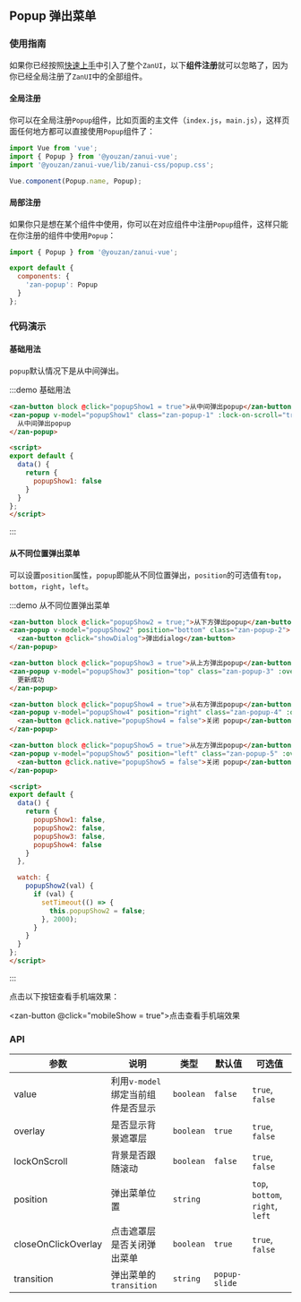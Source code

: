 <style>
@component-namespace demo {
  @b popup {
    .examples,
    .example-block {
      padding: 0 15px;
    }

    .zan-popup-1 {
      width: 60%;
      box-sizing: border-box;
      padding: 20px;
      border-radius: 5px;
      text-align: center;
    }

    .zan-popup-2 {
      width: 100%;
      height: 200px;
      box-sizing: border-box;
      padding: 20px;
    }

    .zan-popup-3 {
      line-height: 50px;
      text-align: center;
      background-color: rgba(0, 0, 0, 0.701961);
      color: #fff;
    }

    .zan-popup-4,
    .zan-popup-5 {
      width: 100%;
      height: 100%;
    }

    .zan-button {
      margin: 10px 0;
    }
  }
}
</style>

<script>
import MobileComputed from 'components/mobile-computed';
import Dialog from 'packages/dialog';

export default {
  mixins: [MobileComputed],

  data() {
    return {
      popupShow1: false,
      popupShow2: false,
      popupShow3: false,
      popupShow4: false,
      popupShow5: false
    }
  },

  watch: {
    popupShow3(val) {
      if (val) {
        setTimeout(() => {
          this.popupShow3 = false;
        }, 2000);
      }
    }
  },

  methods: {
    showDialog() {
      Dialog.confirm({
        title: 'confirm标题',
        message: '弹窗提示文字，左右始终距离边20PX，上下距离20PX，文字左对齐。弹窗提示文字，左右始终距离边20PX，上下距离20PX，文字左对齐。'
      }).then((action) => {
        console.log(action);
      }, (error) => {
        console.log(error);
      });
    }
  }
};
</script>

## Popup 弹出菜单

### 使用指南

如果你已经按照[快速上手](/vue/component/quickstart)中引入了整个`ZanUI`，以下**组件注册**就可以忽略了，因为你已经全局注册了`ZanUI`中的全部组件。

#### 全局注册

你可以在全局注册`Popup`组件，比如页面的主文件（`index.js`，`main.js`），这样页面任何地方都可以直接使用`Popup`组件了：

```js
import Vue from 'vue';
import { Popup } from '@youzan/zanui-vue';
import '@youzan/zanui-vue/lib/zanui-css/popup.css';

Vue.component(Popup.name, Popup);
```

#### 局部注册

如果你只是想在某个组件中使用，你可以在对应组件中注册`Popup`组件，这样只能在你注册的组件中使用`Popup`：

```js
import { Popup } from '@youzan/zanui-vue';

export default {
  components: {
    'zan-popup': Popup
  }
};
```

### 代码演示

#### 基础用法

`popup`默认情况下是从中间弹出。

:::demo 基础用法
```html
<zan-button block @click="popupShow1 = true">从中间弹出popup</zan-button>
<zan-popup v-model="popupShow1" class="zan-popup-1" :lock-on-scroll="true">
  从中间弹出popup
</zan-popup>

<script>
export default {
  data() {
    return {
      popupShow1: false
    }
  }
};
</script>
```
:::

#### 从不同位置弹出菜单

可以设置`position`属性，`popup`即能从不同位置弹出，`position`的可选值有`top`，`bottom`，`right`，`left`。

:::demo 从不同位置弹出菜单
```html
<zan-button block @click="popupShow2 = true;">从下方弹出popup</zan-button>
<zan-popup v-model="popupShow2" position="bottom" class="zan-popup-2">
  <zan-button @click="showDialog">弹出dialog</zan-button>
</zan-popup>

<zan-button block @click="popupShow3 = true">从上方弹出popup</zan-button>
<zan-popup v-model="popupShow3" position="top" class="zan-popup-3" :overlay="false">
  更新成功
</zan-popup>

<zan-button block @click="popupShow4 = true">从右方弹出popup</zan-button>
<zan-popup v-model="popupShow4" position="right" class="zan-popup-4" :overlay="false">
  <zan-button @click.native="popupShow4 = false">关闭 popup</zan-button>
</zan-popup>

<zan-button block @click="popupShow5 = true">从左方弹出popup</zan-button>
<zan-popup v-model="popupShow5" position="left" class="zan-popup-5" :overlay="false">
  <zan-button @click.native="popupShow5 = false">关闭 popup</zan-button>
</zan-popup>

<script>
export default {
  data() {
    return {
      popupShow1: false,
      popupShow2: false,
      popupShow3: false,
      popupShow4: false
    }
  },

  watch: {
    popupShow2(val) {
      if (val) {
        setTimeout(() => {
          this.popupShow2 = false;
        }, 2000);
      }
    }
  }
};
</script>
```
:::

点击以下按钮查看手机端效果：

<zan-button @click="mobileShow = true">点击查看手机端效果</zan-button>
<mobile-popup v-model="mobileShow" :url="mobileUrl"></mobile-popup>

### API

| 参数       | 说明      | 类型       | 默认值       | 可选值       |
|-----------|-----------|-----------|-------------|-------------|
| value | 利用`v-model`绑定当前组件是否显示 | `boolean`  | `false` | `true`, `false`  |
| overlay | 是否显示背景遮罩层 | `boolean`  | `true` | `true`, `false`  |
| lockOnScroll | 背景是否跟随滚动 | `boolean`  | `false` | `true`, `false`  |
| position | 弹出菜单位置 | `string`  |  | `top`, `bottom`, `right`, `left`  |
| closeOnClickOverlay | 点击遮罩层是否关闭弹出菜单 | `boolean`  | `true` | `true`, `false`  |
| transition | 弹出菜单的`transition` | `string`  | `popup-slide` |   |

